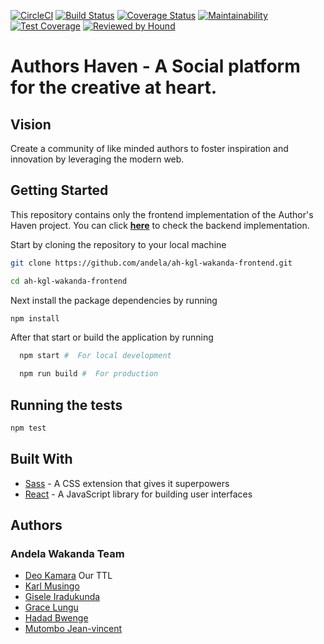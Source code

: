 [![CircleCI](https://circleci.com/gh/andela/ah-kgl-wakanda-frontend.svg?style=svg)](https://circleci.com/gh/andela/ah-kgl-wakanda-frontend)
[![Build Status](https://travis-ci.com/andela/ah-kgl-wakanda-frontend.svg?branch=develop)](https://travis-ci.com/andela/ah-kgl-wakanda-frontend)
[![Coverage Status](https://coveralls.io/repos/github/andela/ah-kgl-wakanda-frontend/badge.svg?branch=ch-setup-eslint-houndci-166470806)](https://coveralls.io/github/andela/ah-kgl-wakanda-frontend?branch=ch-setup-eslint-houndci-166470806)
[![Maintainability](https://api.codeclimate.com/v1/badges/449ad127ddcf7e1b599b/maintainability)](https://codeclimate.com/github/andela/ah-kgl-wakanda-frontend/maintainability)
[![Test Coverage](https://api.codeclimate.com/v1/badges/449ad127ddcf7e1b599b/test_coverage)](https://codeclimate.com/github/andela/ah-kgl-wakanda-frontend/test_coverage)
[![Reviewed by Hound](https://img.shields.io/badge/Reviewed_by-Hound-8E64B0.svg)](https://houndci.com)

# Authors Haven - A Social platform for the creative at heart.

## Vision

Create a community of like minded authors to foster inspiration and innovation by leveraging the modern web.

## Getting Started

This repository contains only the frontend implementation of the Author's Haven project. You can click **[here](https://github.com/andela/ah-kgl-wakanda-backend)** to check the backend implementation.

Start by cloning the repository to your local machine

```bash
git clone https://github.com/andela/ah-kgl-wakanda-frontend.git

cd ah-kgl-wakanda-frontend
```

Next install the package dependencies by running

```bash
npm install
```

After that start or build the application by running

```bash
  npm start #  For local development
```

```bash
  npm run build #  For production
```

## Running the tests

```bash
npm test

```

## Built With

- [Sass](https://sass-lang.com/) - A CSS extension that gives it superpowers
- [React](https://reactjs.org/) - A JavaScript library for building user interfaces

## Authors

### **Andela Wakanda Team**

- [Deo Kamara](https://github.com/dkam26) Our TTL
- [Karl Musingo ](https://github.com/karlmusingo)
- [Gisele Iradukunda](https://github.com/giseleiradu)
- [Grace Lungu](https://github.com/gracelungu)
- [Hadad Bwenge](https://github.com/dusmel)
- [Mutombo Jean-vincent](https://github.com/coolbeatz71)
